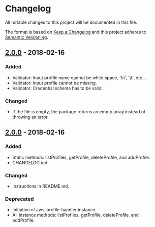 # Changelog
All notable changes to this project will be documented in this file.

The format is based on [Keep a Changelog](http://keepachangelog.com/en/1.0.0/)
and this project adheres to [Semantic Versioning](http://semver.org/spec/v2.0.0.html).

## [2.0.0] - 2018-02-16
### Added
- Validator: Input profile name cannot be white space, '\n', '\t', etc...
- Validator: Input profile cannot be missing.
- Validator: Credential schema has to be valid.

### Changed
- If the file is empty, the package returns an empty array instead of throwing an error.


## [2.0.0] - 2018-02-16
### Added
- Static methods: listProfiles, getProfile, deleteProfile, and addProfile.
- CHANGELOG.md

### Changed
- Instructions in README.md.

### Deprecated
- Initiation of aws-profile-handler instance. 
- All instance methods: listProfiles, getProfile, deleteProfile, and addProfile.

[2.0.0]: https://github.com/novking/aws-profile-handler/compare/v1.1.0...v2.0.0
[2.0.1]: https://github.com/novking/aws-profile-handler/compare/v2.0.0...v2.0.1

